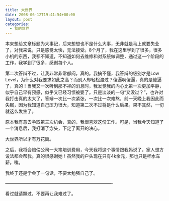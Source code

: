 ```yaml
---
title: 大世界
date: 2008-06-12T19:41:54+00:00
layout: post
categories:
  - 我的世界
---
```

本来想给文章标题为大事记，后来想想也不是什么大事，无非就是马上就要失业了，对我来说，只是感觉太快，无法接受。8个月了，我在这里学到了很多，很多小机的东西，我都不知道，不知道如何去维修和对系统做调整，通过这一个阶段的工作，我学到了很多，感谢每个人。

第二次答辩不过，让我非常非常郁闷，真的。我搞不懂，我答辩的级别才是Low Level，为什么对我要求如此之高？而别人却轻松渡过？傻逼啊傻逼，真的是傻逼了，真的！当我又一次听到那不祥的消息时，我发觉我的内心比第一次更加平静，似乎自己早有预感，似乎又已经习惯被耍了。只是淡淡的一句“又没过？”，也许对我打击真的太大了，答辩一次比一次紧张，一次比一次难熬，前一天晚上我因此而失眠，因为我知道自己压力很大，知道第二次不过将是什么后果。果不其然，一切就这么发生了。

原本我有意去争取第三次机会，真的，我很喜欢这份工作。可是，当我今天知道了一个消息后，我打消了念头，下定了离开的决心。

大世界所以才有万花筒。
<!--more-->
之后，我将会赔偿公司一大笔培训费用，今天我将这个事情跟我妈说了，家人想方设法都会帮我。真的很感谢她！虽然我的户头现在只有4k余元，那也只是杯水车薪。唉。

我终于还是学会了一句话，不要太勉强自己了。

————————————————————————-

看过就请飘过，不要再让我难过了。
